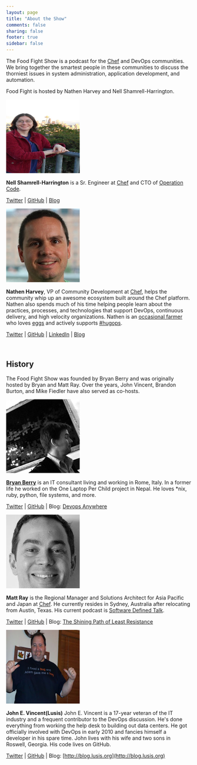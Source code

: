 ```yaml
---
layout: page
title: "About the Show"
comments: false
sharing: false
footer: true
sidebar: false
---
```


The Food Fight Show is a podcast for the [Chef][chefio] and DevOps communities. We bring together the smartest people in these communities to discuss the thorniest issues in system administration, application development, and automation.

Food Fight is hosted by Nathen Harvey and Nell Shamrell-Harrington.

<p class="clearboth">
    <img class="floatleft" src="/images/nellshamrell.jpg" alt="A photograph of Nell Shamrell-Harrington" width="200px" height="200px" />
</p>

**Nell Shamrell-Harrington** is a Sr. Engineer at [Chef][chefio] and CTO of [Operation Code][operationcode].

[Twitter][nelltwitter]  |  [GitHub][nellgithub]  |  [Blog][nellblog]  

<p class="clearboth">
    <img class="floatleft" src="/images/nathen.jpg" alt="A photograph of Nathen Harvey." width="200px" height="200px" />
</p>

**Nathen Harvey**, VP of Community Development at [Chef][chefio], helps the community whip up an awesome ecosystem built around the Chef platform. Nathen also spends much of his time helping people learn about the practices, processes, and technologies that support DevOps, continuous delivery, and high velocity organizations. Nathen is an [occasional farmer](http://ei.chef.io) who loves [eggs](http://eggs.chef.io) and actively supports [#hugops](http://hugops.chef.io).

[Twitter](https://twitter.com/nathenharvey)  |  [GitHub](https://github.com/nathenharvey)  |  [LinkedIn](https://www.linkedin.com/in/nathen)  |  [Blog](http://nathenharvey.com)

<p class="clearboth">
  &nbsp;
</p>

## History

The Food Fight Show was founded by Bryan Berry and was originally hosted by Bryan and Matt Ray.  Over the years, John Vincent, Brandon Burton, and Mike Fiedler have also served as co-hosts.

<p class="clearboth">
    <img class="floatleft" src="/images/bryan.jpg" alt="A photograph of Bryan Berry." width="200px" height="200px"/>
</p>

**[Bryan Berry](https://plus.google.com/106664679333642993534/posts?hl=en)** is an IT consultant living and working in Rome, Italy. In a former life he worked on the One Laptop Per Child project in Nepal. He loves *nix, ruby, python, file systems, and more.

[Twitter](https://twitter.com/#!/bryanwb)  |  [GitHub](https://github.com/bryanwb)  |  Blog: [Devops Anywhere](http://devopsanywhere.blogspot.com/)

<p class="clearboth">
    <img class="floatleft" src="/images/matt.jpg" alt="A photograph of Matt Ray." width="200px" height="200px" />
</p>

**Matt Ray** is the Regional Manager and Solutions Architect for Asia Pacific and Japan at [Chef][chefio]. He currently resides in Sydney, Australia after relocating from Austin, Texas. His current podcast is [Software Defined Talk][softwaredefinedtalk].

[Twitter](https://twitter.com/#!/mattray)  |  [GitHub](https://github.com/mattray)  |  Blog: [The Shining Path of Least Resistance](http://www.leastresistance.net/)

<p class="clearboth">
    <img class="floatleft" src="/images/lusis.jpg" alt="A photograph of John E. Vincent." width="200px" height="200px" />
</p>

**John E. Vincent(Lusis)**  John E. Vincent is a 17-year veteran of the IT industry and a frequent contributor to the DevOps discussion. He's done everything from working the help desk to building out data centers. He got officially involved with DevOps in early 2010 and fancies himself a developer in his spare time. John lives with his wife and two sons in Roswell, Georgia. His code lives on GitHub.

[Twitter](https://twitter.com/#!/lusis)  |  [GitHub](https://github.com/lusis)  | Blog: [http://blog.lusis.org](http://blog.lusis.org)


[chefio]: https://www.chef.io/
[operationcode]: https://www.operationcode.org
[nelltwitter]: https://twitter.com/#!/nellshamrell
[nellgithub]: https://github.com/nellshamrell
[nellblog]: http://www.nellshamrell.com
[softwaredefinedtalk]: http://www.softwaredefinedtalk.com/